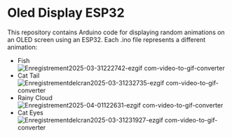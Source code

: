 # Oled Display ESP32
This repository contains Arduino code for displaying random animations on an OLED screen using an ESP32. Each .ino file represents a different animation: 
- Fish<br/> ![Enregistrement2025-03-31222742-ezgif com-video-to-gif-converter](https://github.com/user-attachments/assets/adc4ad7e-54b7-4a30-8f77-50027674f4da)
- Cat Tail<br/>![Enregistrementdelcran2025-03-31232735-ezgif com-video-to-gif-converter](https://github.com/user-attachments/assets/1eb4c310-a052-45e6-a5c8-54394e0c0c16)
- Rainy Cloud<br/> ![Enregistrement2025-04-01122631-ezgif com-video-to-gif-converter](https://github.com/user-attachments/assets/57f5a86f-e2f0-401d-a221-6ed6683e67da)
- Cat Eyes <br/> ![Enregistrementdelcran2025-03-31231927-ezgif com-video-to-gif-converter](https://github.com/user-attachments/assets/d7451365-fb0b-4753-b61e-4b2f8eb98fd4)
